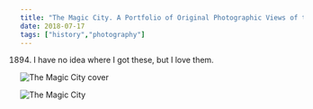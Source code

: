 ```yaml
---
title: "The Magic City. A Portfolio of Original Photographic Views of the Great World's Fair"
date: 2018-07-17
tags: ["history","photography"]
---
```


1894. I have no idea where I got these, but I love them. 

![The Magic City cover](/img/2018/2018-07-17_magic-city-cover.jpg)


![The Magic City](/img/2018/2018-07-17_magic-city.jpg)


